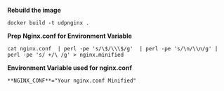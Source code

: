 
**Rebuild the image**

`docker build -t udpnginx .`  

**Prep Nginx.conf for Environment Variable**

`cat nginx.conf  | perl -pe 's/\$/\\\$/g'  | perl -pe 's/\n/\\n/g' | perl -pe 's/ +/\ /g' > nginx.minified`

**Environment Variable used for nginx.conf**

`**NGINX_CONF**="Your nginx.conf Minified"`


